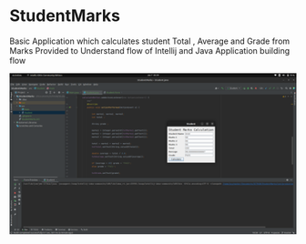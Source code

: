 # StudentMarks
Basic Application which calculates student Total , Average and Grade from Marks Provided to Understand flow of Intellij and Java Application building flow

![GradeCalculator](/images/GradeCalculator.png)
